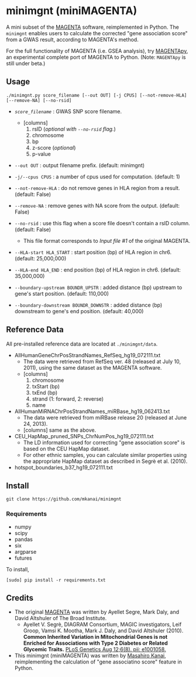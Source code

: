 # minimgnt (miniMAGENTA)

A mini subset of the [MAGENTA](https://www.broadinstitute.org/mpg/magenta/) software, reimplemented in Python.
The `minimgnt` enables users to calculate the corrected "gene association score" from a GWAS result, according to MAGENTA's method.

For the full functionality of MAGENTA (i.e. GSEA analysis), try [MAGENTApy](https://github.com/mkanai/MAGENTApy), an experimental complete port of MAGENTA to Python. (Note: `MAGENTApy` is still under beta.)

## Usage
```
./minimgnt.py score_filename [--out OUT] [-j CPUS] [--not-remove-HLA] [--remove-NA] [--no-rsid]
```

* *`score_filename`* : GWAS SNP score filename.
    * [columns]
        1. rsID (*optional with `--no-rsid` flag.*)
        2. chromosome
        3. bp
        4. z-score (*optional*)
        5. p-value

* `--out OUT` : output filename prefix. (default: minimgnt)
* `-j/--cpus CPUS` : a number of cpus used for computation. (default: 1)
* `--not-remove-HLA` : do not remove genes in HLA region from a result. (default: False)
* `--remove-NA` : remove genes with NA score from the output. (default: False)
* `--no-rsid` : use this flag when a score file doesn't contain a rsID column. (default: False)
    * This file format corresponds to *Input file #1* of the original MAGENTA.
* `--HLA-start HLA_START` : start position (bp) of HLA region in chr6. (default: 25,000,000)
* `--HLA-end HLA_END` : end position (bp) of HLA region in chr6. (default: 35,000,000)
* `--boundary-upstream BOUNDR_UPSTR` : added distance (bp) upstream to gene's start position. (default: 110,000)
* `--boundary-downstream BOUNDR_DOWNSTR` : added distance (bp) downstream to gene's end position. (default: 40,000)

## Reference Data

All pre-installed reference data are located at `./minimgnt/data`.

* AllHumanGeneChrPosStrandNames_RefSeq_hg19_072111.txt
    * The data were retrieved from RefSeq ver. 48 (released at July 10, 2011), using the same dataset as the MAGENTA software.
    * [columns]
        1. chromosome
        2. txStart (bp)
        3. txEnd (bp)
        4. strand (1: forward, 2: reverse)
        5. name
* AllHumanMiRNAChrPosStrandNames_miRBase_hg19_062413.txt
    * The data were retrieved from miRBase release 20 (released at June 24, 2013).
    * [columns] same as the above.
* CEU_HapMap_pruned_SNPs_ChrNumPos_hg19_072111.txt
    * The LD information used for correcting "gene association score" is based on the CEU HapMap dataset.
    * For other ethnic samples, you can calculate similar properties using the appropriate HapMap dataset as described in Segrè et al. (2010).
* hotspot_boundaries_b37_hg19_072111.txt

## Install
```
git clone https://github.com/mkanai/minimgnt
```
### Requirements
* numpy
* scipy
* pandas
* six
* argparse
* futures

To install,
```
[sudo] pip install -r requirements.txt
```

## Credits

* The original [MAGENTA](https://www.broadinstitute.org/mpg/magenta/) was written by Ayellet Segre, Mark Daly, and David Altshuler of The Broad Institute.
    * Ayellet V. Segrè, DIAGRAM Consortium, MAGIC investigators, Leif Groop, Vamsi K. Mootha, Mark J. Daly, and David Altshuler (2010). **Common Inherited Variation in Mitochondrial Genes is not Enriched for Associations with Type 2 Diabetes or Related Glycemic Traits.** [PLoS Genetics Aug 12;6(8). pii: e1001058.](http://journals.plos.org/plosgenetics/article?id=10.1371/journal.pgen.1001058)
* This minimgnt (miniMAGENTA) was written by [Masahiro Kanai](http://mkanai.github.io/), reimplementing the calculation of "gene associatino score" feature in Python.



